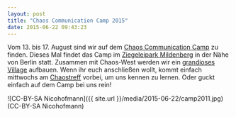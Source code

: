 ```yaml
---
layout: post
title: "Chaos Communication Camp 2015"
date: 2015-06-22 09:43:23
---
```

Vom 13. bis 17. August sind wir auf dem [Chaos Communication Camp](https://events.ccc.de/category/camp2015/) zu finden. Dieses Mal findet das Camp im [Ziegeleipark Mildenberg](http://ziegeleipark.de/) in der Nähe von Berlin statt.
Zusammen mit Chaos-West werden wir ein [grandioses Village](https://events.ccc.de/camp/2015/wiki/Village:Chaos_West) aufbauen. Wenn ihr euch anschließen wollt, kommt einfach mittwochs am [Chaostreff](https://dokuwiki.chaospott.de/chaospott:anfahrt) vorbei, um uns kennen zu lernen. Oder guckt einfach auf dem Camp bei uns rein!

![CC-BY-SA Nicohofmann]({{ site.url }}/media/2015-06-22/camp2011.jpg)
(CC-BY-SA Nicohofmann)
